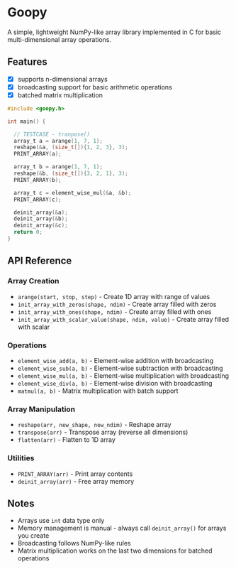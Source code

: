# Goopy

A simple, lightweight NumPy-like array library implemented in C for basic multi-dimensional array operations.

## Features

- [x] supports n-dimensional arrays
- [x] broadcasting support for basic arithmetic operations
- [x] batched matrix multiplication

```c
#include <goopy.h>

int main() {

  // TESTCASE - tranpose()
  array_t a = arange(1, 7, 1);
  reshape(&a, (size_t[]){1, 2, 3}, 3);
  PRINT_ARRAY(a);

  array_t b = arange(1, 7, 1);
  reshape(&b, (size_t[]){3, 2, 1}, 3);
  PRINT_ARRAY(b);

  array_t c = element_wise_mul(&a, &b);
  PRINT_ARRAY(c);

  deinit_array(&a);
  deinit_array(&b);
  deinit_array(&c);
  return 0;
}
```

## API Reference

### Array Creation

- `arange(start, stop, step)` - Create 1D array with range of values
- `init_array_with_zeros(shape, ndim)` - Create array filled with zeros
- `init_array_with_ones(shape, ndim)` - Create array filled with ones
- `init_array_with_scalar_value(shape, ndim, value)` - Create array filled with scalar

### Operations

- `element_wise_add(a, b)` - Element-wise addition with broadcasting
- `element_wise_sub(a, b)` - Element-wise subtraction with broadcasting
- `element_wise_mul(a, b)` - Element-wise multiplication with broadcasting
- `element_wise_div(a, b)` - Element-wise division with broadcasting
- `matmul(a, b)` - Matrix multiplication with batch support

### Array Manipulation

- `reshape(arr, new_shape, new_ndim)` - Reshape array
- `transpose(arr)` - Transpose array (reverse all dimensions)
- `flatten(arr)` - Flatten to 1D array

### Utilities

- `PRINT_ARRAY(arr)` - Print array contents
- `deinit_array(arr)` - Free array memory

## Notes

- Arrays use `int` data type only
- Memory management is manual - always call `deinit_array()` for arrays you create
- Broadcasting follows NumPy-like rules
- Matrix multiplication works on the last two dimensions for batched operations

